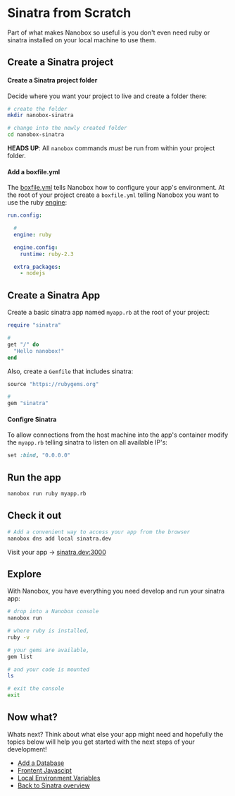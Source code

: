 # Sinatra from Scratch
Part of what makes Nanobox so useful is you don't even need ruby or sinatra installed on your local machine to use them.

## Create a Sinatra project

#### Create a Sinatra project folder
Decide where you want your project to live and create a folder there:

```bash
# create the folder
mkdir nanobox-sinatra

# change into the newly created folder
cd nanobox-sinatra
```

**HEADS UP**: All `nanobox` commands *must* be run from within your project folder.

#### Add a boxfile.yml
The <a href="https://docs.nanobox.io/boxfile/" target="\_blank">boxfile.yml</a> tells Nanobox how to configure your app's environment. At the root of your project create a `boxfile.yml` telling Nanobox you want to use the ruby <a href="https://docs.nanobox.io/engines/" target="\_blank">engine</a>:

<div class="meta" data-method="configFile" data-params="boxfile.yml"></div>

```yaml
run.config:

  #
  engine: ruby

  engine.config:
    runtime: ruby-2.3

  extra_packages:
    - nodejs

```

## Create a Sinatra App
Create a basic sinatra app named `myapp.rb` at the root of your project:

```ruby
require "sinatra"

#
get "/" do
  "Hello nanobox!"
end
```

Also, create a `Gemfile` that includes sinatra:

```ruby
source "https://rubygems.org"

#
gem "sinatra"
```

#### Configre Sinatra
To allow connections from the host machine into the app's container modify the `myapp.rb` telling sinatra to listen on all available IP's:

```ruby
set :bind, "0.0.0.0"
```

## Run the app

```bash
nanobox run ruby myapp.rb
```

## Check it out

```bash
# Add a convenient way to access your app from the browser
nanobox dns add local sinatra.dev
```

Visit your app -> [sinatra.dev:3000](http://sinatra.dev:3000)

## Explore

With Nanobox, you have everything you need develop and run your sinatra app:

```bash
# drop into a Nanobox console
nanobox run

# where ruby is installed,
ruby -v

# your gems are available,
gem list

# and your code is mounted
ls

# exit the console
exit
```

## Now what?
Whats next? Think about what else your app might need and hopefully the topics below will help you get started with the next steps of your development!

* [Add a Database](/ruby/sinatra/add-a-database)
* [Frontent Javascipt](/ruby/sinatra/frontend-javascript)
* [Local Environment Variables](/ruby/sinatra/local-evars)
* [Back to Sinatra overview](/ruby/sinatra)
